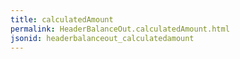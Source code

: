 ```yaml
---
title: calculatedAmount
permalink: HeaderBalanceOut.calculatedAmount.html
jsonid: headerbalanceout_calculatedamount
---
```

